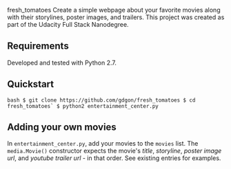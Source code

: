fresh_tomatoes
Create a simple webpage about your favorite movies along with their storylines, poster images, and trailers. This project was created as part of the Udacity Full Stack Nanodegree.

## Requirements
Developed and tested with Python 2.7.

## Quickstart
``bash
$ git clone https://github.com/gdgon/fresh_tomatoes
$ cd fresh_tomatoes`
$ python2 entertainment_center.py
``

## Adding your own movies
In `entertainment_center.py`, add your movies to the `movies` list. The `media.Movie()` constructor expects the movie's _title_, _storyline_, _poster_ _image_ _url_, and _youtube_ _trailer_ _url_ - in that order. See existing entries for examples.
